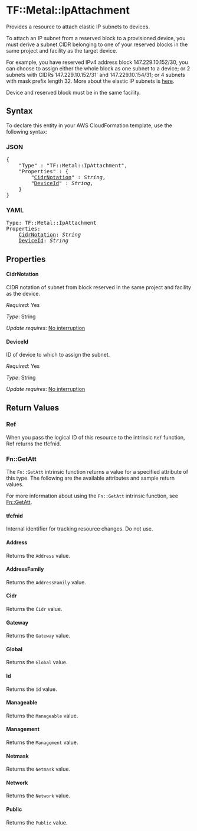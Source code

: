 # TF::Metal::IpAttachment

Provides a resource to attach elastic IP subnets to devices.

To attach an IP subnet from a reserved block to a provisioned device, you must derive a subnet CIDR belonging to
one of your reserved blocks in the same project and facility as the target device.

For example, you have reserved IPv4 address block 147.229.10.152/30, you can choose to assign either the whole
block as one subnet to a device; or 2 subnets with CIDRs 147.229.10.152/31' and 147.229.10.154/31; or 4 subnets
with mask prefix length 32. More about the elastic IP subnets is [here](https://metal.equinix.com/developers/docs/networking/elastic-ips/).

Device and reserved block must be in the same facility.

## Syntax

To declare this entity in your AWS CloudFormation template, use the following syntax:

### JSON

<pre>
{
    "Type" : "TF::Metal::IpAttachment",
    "Properties" : {
        "<a href="#cidrnotation" title="CidrNotation">CidrNotation</a>" : <i>String</i>,
        "<a href="#deviceid" title="DeviceId">DeviceId</a>" : <i>String</i>,
    }
}
</pre>

### YAML

<pre>
Type: TF::Metal::IpAttachment
Properties:
    <a href="#cidrnotation" title="CidrNotation">CidrNotation</a>: <i>String</i>
    <a href="#deviceid" title="DeviceId">DeviceId</a>: <i>String</i>
</pre>

## Properties

#### CidrNotation

CIDR notation of subnet from block reserved in the same
project and facility as the device.

_Required_: Yes

_Type_: String

_Update requires_: [No interruption](https://docs.aws.amazon.com/AWSCloudFormation/latest/UserGuide/using-cfn-updating-stacks-update-behaviors.html#update-no-interrupt)

#### DeviceId

ID of device to which to assign the subnet.

_Required_: Yes

_Type_: String

_Update requires_: [No interruption](https://docs.aws.amazon.com/AWSCloudFormation/latest/UserGuide/using-cfn-updating-stacks-update-behaviors.html#update-no-interrupt)

## Return Values

### Ref

When you pass the logical ID of this resource to the intrinsic `Ref` function, Ref returns the tfcfnid.

### Fn::GetAtt

The `Fn::GetAtt` intrinsic function returns a value for a specified attribute of this type. The following are the available attributes and sample return values.

For more information about using the `Fn::GetAtt` intrinsic function, see [Fn::GetAtt](https://docs.aws.amazon.com/AWSCloudFormation/latest/UserGuide/intrinsic-function-reference-getatt.html).

#### tfcfnid

Internal identifier for tracking resource changes. Do not use.

#### Address

Returns the <code>Address</code> value.

#### AddressFamily

Returns the <code>AddressFamily</code> value.

#### Cidr

Returns the <code>Cidr</code> value.

#### Gateway

Returns the <code>Gateway</code> value.

#### Global

Returns the <code>Global</code> value.

#### Id

Returns the <code>Id</code> value.

#### Manageable

Returns the <code>Manageable</code> value.

#### Management

Returns the <code>Management</code> value.

#### Netmask

Returns the <code>Netmask</code> value.

#### Network

Returns the <code>Network</code> value.

#### Public

Returns the <code>Public</code> value.

